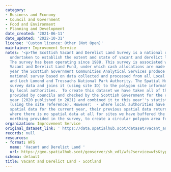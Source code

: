 ```yaml
---
category:
- Business and Economy
- Council and Government
- Food and Environment
- Planning and Development
date_created: '2021-06-11'
date_updated: '2022-10-31'
license: 'Custom licence: Other (Not Open)'
maintainer: Improvement Service
notes: '<p>The Scottish Vacant and Derelict Land Survey is a national data collection
  undertaken to establish the extent and state of vacant and derelict land in Scotland.
  The survey has been operating since 1988. This survey is associated with the Scottish
  Vacant and Derelict Land Fund, under which cash allocations are made to local authorities.   Every
  year the Scottish Government Communities Analytical Services produce a comprehensive
  national survey based on data collected and processed from all Local Authorities
  and Loch Lomond and Trossachs National Park Authority. The Spatial Hub takes this
  survey data and joins it (using site ID) to the polygon site information provided
  by local authorities.  To create this dataset we have taken all of the spatial data
  provided by councils and checked by the Scottish Government for the current survey
  year (2020 published in 2021) and combined it to this year''s statistical survey
  (using the site reference). However:  - where local authorities have not provided
  spatial data for the current year, their previous spatial data return has been used.  -
  where there is no spatial data at all for sites we have buffered the easting and
  northing provided in the survey, to create a circular polygon area for a site.</p>'
organization: Improvement Service
original_dataset_link: ' https://data.spatialhub.scot/dataset/vacant_and_derelict_land-is'
records: null
resources:
- format: WFS
  name: 'Vacant and Derelict Land '
  url: https://geo.spatialhub.scot/geoserver/sh_vdl/wfs?service=wfs&typeName=sh_vdl:pub_vdl
schema: default
title: Vacant and Derelict Land - Scotland
---
```

